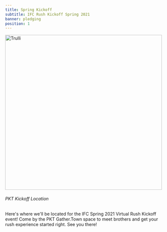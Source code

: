 ```yaml
---
title: Spring Kickoff
subtitle: IFC Rush Kickoff Spring 2021
banner: pledging
position: 1
---
```

<img src="{{ site.baseurl }}/static/img/pkt_map.jpg" alt="Trulli" width="600" height="500" style="width:100%">

###### PKT Kickoff Location

Here's where we'll be located for the IFC Spring 2021 Virtual Rush Kickoff event! Come by the PKT Gather.Town space to meet brothers and get your rush experience started right. See you there!


